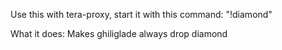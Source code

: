 Use this with tera-proxy, start it with this command: "!diamond"

What it does: Makes ghiliglade always drop diamond
